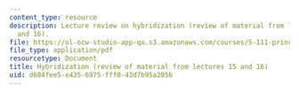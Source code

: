 ```yaml
---
content_type: resource
description: Lecture review on hybridization (review of material from lectures 15
  and 16).
file: https://ol-ocw-studio-app-qa.s3.amazonaws.com/courses/5-111-principles-of-chemical-science-fall-2008/d684fee5e4356975fff043d7b95a2056_bioex_lect17.pdf
file_type: application/pdf
resourcetype: Document
title: Hybridization (review of material from lectures 15 and 16)
uid: d684fee5-e435-6975-fff0-43d7b95a2056
---
```

